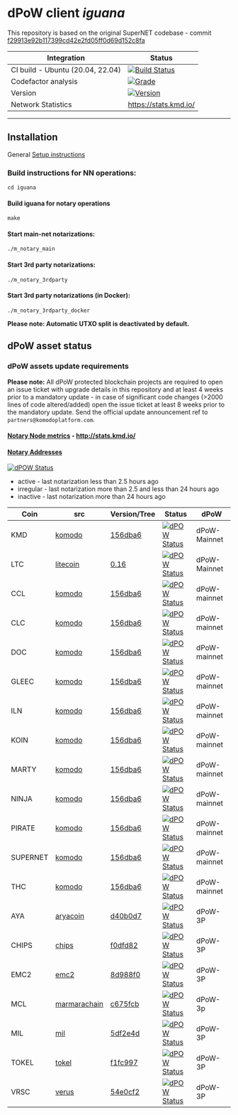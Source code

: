 # dPoW client _iguana_

This repository is based on the original SuperNET codebase - commit [f29913e92b117399cd42e2fd05ff0d69d152c8fa](https://github.com/ca333/SuperNET/commit/f29913e92b117399cd42e2fd05ff0d69d152c8fa)

| Integration                      | Status                                                                                                                                          |
| -------------------------------- | ----------------------------------------------------------------------------------------------------------------------------------------------- |
| CI build - Ubuntu (20.04, 22.04) | [![Build Status](https://github.com/komodoplatform/dpow/workflows/CI/badge.svg?maxAge=60)](https://github.com/KomodoPlatform/dPoW/actions)      |
| Codefactor analysis              | [![Grade](https://img.shields.io/codefactor/grade/github/komodoplatform/dpow)](https://www.codefactor.io/repository/github/komodoplatform/dpow) |
| Version                          | [![Version](https://img.shields.io/github/v/release/komodoplatform/dPoW)](https://github.com/KomodoPlatform/dPoW/releases)                      |
| Network Statistics               | https://stats.kmd.io/                                                                                                                           |

---

## Installation

General [Setup instructions](https://github.com/KomodoPlatform/Documentation/blob/nn_docs_update/docs/notary/setup-Komodo-Notary-Node.md)

### Build instructions for NN operations:

`cd iguana`

#### Build iguana for notary operations

`make`

#### Start main-net notarizations:

`./m_notary_main`

#### Start 3rd party notarizations:

`./m_notary_3rdparty`

#### Start 3rd party notarizations (in Docker):

`./m_notary_3rdparty_docker`

**Please note: Automatic UTXO split is deactivated by default.**

## dPoW asset status

### dPoW assets update requirements

**Please note:** All dPoW protected blockchain projects are required to open an issue ticket with upgrade details in this repository and at least 4 weeks prior to a mandatory update - in case of significant code changes (>2000 lines of code altered/added) open the issue ticket at least 8 weeks prior to the mandatory update. Send the official update announcement ref to `partners@komodoplatform.com`.

#### [Notary Node metrics](http://stats.kmd.io/) - http://stats.kmd.io/

#### [Notary Addresses](https://deckersu.github.io/notaries_addresses.html)

[![dPOW Status](https://badges.komodo.earth/svg/date_badge.svg?maxAge=60)](https://komodostats.com)

- active - last notarization less than 2.5 hours ago
- irregular - last notarization more than 2.5 and less than 24 hours ago
- inactive - last notarization more than 24 hours ago

| Coin     | src                                                      | Version/Tree                                                                                           | Status                                                                                                  | dPoW         |
| -------- | -------------------------------------------------------- | ------------------------------------------------------------------------------------------------------ | ------------------------------------------------------------------------------------------------------- | ------------ |
| KMD      | [komodo](https://github.com/komodoplatform/komodo)       | [156dba6](https://github.com/KomodoPlatform/komodo/tree/156dba60184c07d0781a57d5b5005b8f3dba0c98)      | [![dPOW Status](https://badges.komodo.earth/svg/KMD_badge.svg?maxAge=60)](https://komodostats.com)      | dPoW-Mainnet |
| LTC      | [litecoin](https://github.com/litecoin-project/litecoin) | [0.16](https://github.com/litecoin-project/litecoin/tree/69fce744115a7d2889ff1b90e89582b83de405ad)     | [![dPOW Status](https://badges.komodo.earth/svg/KMD_badge.svg?maxAge=60)](https://komodostats.com)      | dPoW-Mainnet |
| CCL      | [komodo](https://github.com/komodoplatform/komodo)       | [156dba6](https://github.com/KomodoPlatform/komodo/tree/156dba60184c07d0781a57d5b5005b8f3dba0c98)      | [![dPOW Status](https://badges.komodo.earth/svg/CCL_badge.svg?maxAge=60)](https://komodostats.com)      | dPoW-mainnet |
| CLC      | [komodo](https://github.com/komodoplatform/komodo)       | [156dba6](https://github.com/KomodoPlatform/komodo/tree/156dba60184c07d0781a57d5b5005b8f3dba0c98)      | [![dPOW Status](https://badges.komodo.earth/svg/CLC_badge.svg?maxAge=60)](https://komodostats.com)      | dPoW-mainnet |
| DOC      | [komodo](https://github.com/komodoplatform/komodo)       | [156dba6](https://github.com/KomodoPlatform/komodo/tree/156dba60184c07d0781a57d5b5005b8f3dba0c98)      | [![dPOW Status](https://badges.komodo.earth/svg/MORTY_badge.svg?maxAge=60)](https://komodostats.com)    | dPoW-mainnet |
| GLEEC    | [komodo](https://github.com/komodoplatform/komodo)       | [156dba6](https://github.com/KomodoPlatform/komodo/tree/156dba60184c07d0781a57d5b5005b8f3dba0c98)      | [![dPOW Status](https://badges.komodo.earth/svg/GLEEC_badge.svg?maxAge=60)](https://komodostats.com)    | dPoW-mainnet |
| ILN      | [komodo](https://github.com/komodoplatform/komodo)       | [156dba6](https://github.com/KomodoPlatform/komodo/tree/156dba60184c07d0781a57d5b5005b8f3dba0c98)      | [![dPOW Status](https://badges.komodo.earth/svg/ILN_badge.svg?maxAge=60)](https://komodostats.com)      | dPoW-mainnet |
| KOIN     | [komodo](https://github.com/komodoplatform/komodo)       | [156dba6](https://github.com/KomodoPlatform/komodo/tree/156dba60184c07d0781a57d5b5005b8f3dba0c98)      | [![dPOW Status](https://badges.komodo.earth/svg/KOIN_badge.svg?maxAge=60)](https://komodostats.com)     | dPoW-mainnet |
| MARTY    | [komodo](https://github.com/komodoplatform/komodo)       | [156dba6](https://github.com/KomodoPlatform/komodo/tree/156dba60184c07d0781a57d5b5005b8f3dba0c98)      | [![dPOW Status](https://badges.komodo.earth/svg/MORTY_badge.svg?maxAge=60)](https://komodostats.com)    | dPoW-mainnet |
| NINJA    | [komodo](https://github.com/komodoplatform/komodo)       | [156dba6](https://github.com/KomodoPlatform/komodo/tree/156dba60184c07d0781a57d5b5005b8f3dba0c98)      | [![dPOW Status](https://badges.komodo.earth/svg/NINJA_badge.svg?maxAge=60)](https://komodostats.com)    | dPoW-mainnet |
| PIRATE   | [komodo](https://github.com/komodoplatform/komodo)       | [156dba6](https://github.com/KomodoPlatform/komodo/tree/156dba60184c07d0781a57d5b5005b8f3dba0c98)      | [![dPOW Status](https://badges.komodo.earth/svg/PIRATE_badge.svg?maxAge=60)](https://komodostats.com)   | dPoW-mainnet |
| SUPERNET | [komodo](https://github.com/komodoplatform/komodo)       | [156dba6](https://github.com/KomodoPlatform/komodo/tree/156dba60184c07d0781a57d5b5005b8f3dba0c98)      | [![dPOW Status](https://badges.komodo.earth/svg/SUPERNET_badge.svg?maxAge=60)](https://komodostats.com) | dPoW-mainnet |
| THC      | [komodo](https://github.com/komodoplatform/komodo)       | [156dba6](https://github.com/KomodoPlatform/komodo/tree/156dba60184c07d0781a57d5b5005b8f3dba0c98)      | [![dPOW Status](https://badges.komodo.earth/svg/THC_badge.svg?maxAge=60)](https://komodostats.com)      | dPoW-mainnet |
| AYA      | [aryacoin](https://github.com/KomodoPlatform/AYAv2)      | [d40b0d7](https://github.com/KomodoPlatform/AYAv2/tree/d40b0d7682d1568fc4bb5a18c705c0681ecfaa85)       | [![dPOW Status](https://badges.komodo.earth/svg/AYA_badge.svg?maxAge=60)](https://komodostats.com)      | dPoW-3P      |
| CHIPS    | [chips](https://github.com/chips-blockchain/chips)       | [f0dfd82](https://github.com/chips-blockchain/chips/tree/f0dfd82dd9f98626dd0045c3ed93102dfd5988fb)     | [![dPOW Status](https://badges.komodo.earth/svg/CHIPS_badge.svg?maxAge=60)](https://komodostats.com)    | dPoW-3P      |
| EMC2     | [emc2](https://github.com/emc2foundation/einsteinium)    | [8d988f0](https://github.com/emc2foundation/einsteinium/tree/8d988f05a5ccafed5cf4c16493ef30cf3125f7a9) | [![dPOW Status](https://badges.komodo.earth/svg/EMC2_badge.svg?maxAge=60)](https://komodostats.com)     | dPoW-3P      |
| MCL      | [marmarachain](https://github.com/marmarachain/marmara)  | [c675fcb](https://github.com/marmarachain/marmara/tree/c675fcb5bce34b6bb2ae8032109302a7473035cb)       | [![dPOW Status](https://badges.komodo.earth/svg/MCL_badge.svg?maxAge=60)](https://komodostats.com)      | dPoW-3p      |
| MIL      | [mil](https://github.com/emc2foundation/mil)             | [5df2e4d](https://github.com/emc2foundation/mil/tree/5df2e4d569e546c71e730aa85ad2a0813f3b6369)         | [![dPOW Status](https://badges.komodo.earth/svg/MIL_badge.svg?maxAge=60)](https://komodostats.com)      | dPoW-3P      |
| TOKEL    | [tokel](https://github.com/TokelPlatform/tokel)          | [f1fc997](https://github.com/TokelPlatform/tokel/tree/f1fc997c5b66ea53992c77a8478aa5a157c4fbc3)        | [![dPOW Status](https://badges.komodo.earth/svg/TOKEL_badge.svg?maxAge=60)](https://komodostats.com)    | dPoW-3P      |
| VRSC     | [verus](https://github.com/VerusCoin/VerusCoin)          | [54e0cf2](https://github.com/VerusCoin/VerusCoin/tree/54e0cf27af6cc1f0204830f7009e10d9a05d040b)        | [![dPOW Status](https://badges.komodo.earth/svg/VRSC_badge.svg?maxAge=60)](https://komodostats.com)     | dPoW-3P      |
